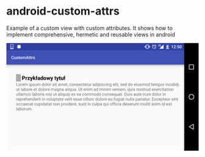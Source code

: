 # android-custom-attrs
Example of a custom view with custom attributes. It shows how to implement comprehensive, hermetic and reusable views in android

<img src="/android-custom-attrs.png" alt="Screenshot of the example of an custom view" width="550" />

